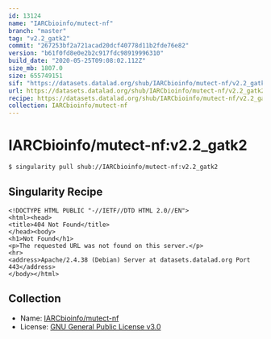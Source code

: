```yaml
---
id: 13124
name: "IARCbioinfo/mutect-nf"
branch: "master"
tag: "v2.2_gatk2"
commit: "267253bf2a721acad20dcf40778d11b2fde76e82"
version: "b61f0fd8e0e2b2c917fdc98919996310"
build_date: "2020-05-25T09:08:02.112Z"
size_mb: 1807.0
size: 655749151
sif: "https://datasets.datalad.org/shub/IARCbioinfo/mutect-nf/v2.2_gatk2/2020-05-25-267253bf-b61f0fd8/b61f0fd8e0e2b2c917fdc98919996310.sif"
url: https://datasets.datalad.org/shub/IARCbioinfo/mutect-nf/v2.2_gatk2/2020-05-25-267253bf-b61f0fd8/
recipe: https://datasets.datalad.org/shub/IARCbioinfo/mutect-nf/v2.2_gatk2/2020-05-25-267253bf-b61f0fd8/Singularity
collection: IARCbioinfo/mutect-nf
---
```


# IARCbioinfo/mutect-nf:v2.2_gatk2

```bash
$ singularity pull shub://IARCbioinfo/mutect-nf:v2.2_gatk2
```

## Singularity Recipe

```singularity
<!DOCTYPE HTML PUBLIC "-//IETF//DTD HTML 2.0//EN">
<html><head>
<title>404 Not Found</title>
</head><body>
<h1>Not Found</h1>
<p>The requested URL was not found on this server.</p>
<hr>
<address>Apache/2.4.38 (Debian) Server at datasets.datalad.org Port 443</address>
</body></html>
```

## Collection

 - Name: [IARCbioinfo/mutect-nf](https://github.com/IARCbioinfo/mutect-nf)
 - License: [GNU General Public License v3.0](https://api.github.com/licenses/gpl-3.0)

